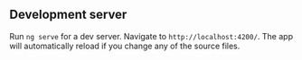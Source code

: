 

## Development server

Run `ng serve` for a dev server. Navigate to `http://localhost:4200/`. The app will automatically reload if you change any of the source files.



